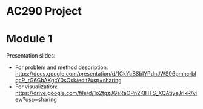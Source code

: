 # AC290 Project 

# Module 1

Presentation slides:

- For problem and method description: https://docs.google.com/presentation/d/1CkYcBSbIYPdnJWS96pmhcrblqcP_rG6GbAKgcY0sOsk/edit?usp=sharing
- For visualization:
https://drive.google.com/file/d/1o2tqzJGaRaOPn2KIHTS_XQAtiysJrlxR/view?usp=sharing

